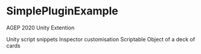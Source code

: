 # SimplePluginExample
AGEP 2020 Unity Extention

Unity script snippets
Inspector customisation
Scriptable Object of a deck of cards
